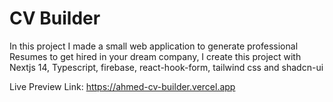 # CV Builder
In this project I made a small web application to generate professional Resumes to get hired in your dream company,
I create this project with Nextjs 14, Typescript, firebase, react-hook-form, tailwind css and shadcn-ui

Live Preview Link: https://ahmed-cv-builder.vercel.app
